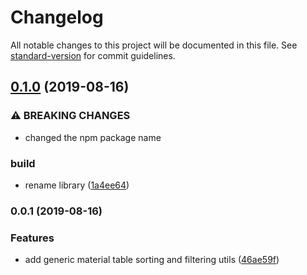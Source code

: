 # Changelog

All notable changes to this project will be documented in this file. See [standard-version](https://github.com/conventional-changelog/standard-version) for commit guidelines.

## [0.1.0](https://github.com/dirkluijk/ngx-generic-material-tables/compare/v0.0.1...v0.1.0) (2019-08-16)


### ⚠ BREAKING CHANGES

* changed the npm package name

### build

* rename library ([1a4ee64](https://github.com/dirkluijk/ngx-generic-material-tables/commit/1a4ee64))

### 0.0.1 (2019-08-16)


### Features

* add generic material table sorting and filtering utils ([46ae59f](https://github.com/dirkluijk/generic-material-tables/commit/46ae59f))
